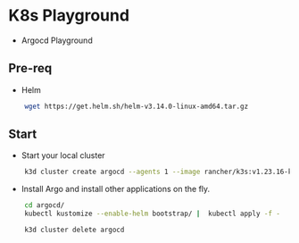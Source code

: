 # K8s Playground
- Argocd Playground



## Pre-req

- Helm
```sh
    wget https://get.helm.sh/helm-v3.14.0-linux-amd64.tar.gz
```


## Start

- Start your local cluster
```sh
    k3d cluster create argocd --agents 1 --image rancher/k3s:v1.23.16-k3s1
```

- Install Argo and install other applications on the fly.
```sh
    cd argocd/
    kubectl kustomize --enable-helm bootstrap/ |  kubectl apply -f -
```

```sh
    k3d cluster delete argocd
```